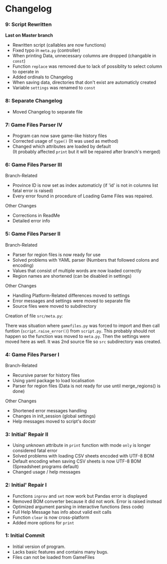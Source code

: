 # Changelog

### 9: Script Rewritten

**Last on Master branch**
- Rewritten script (callables are now functions)
- Fixed typo in `meta.py` (controller)
- When printing Data, unnecessary columns are dropped (changable in `const`)
- Function `replace` was removed due to lack of possiblity to select column to operate in
- Added ordinals to Changelog
- When saving data, directories that don't exist are automaticly created
- Variable `settings` was renamed to `const`



### 8: Separate Changelog

- Moved Changelog to separate file



### 7: Game Files Parser IV

- Program can now save game-like history files
- Corrected usage of `type()` (It was used as method)
- Changed which attributes are loaded by default  
(It probably affected `print` but it will be repaired after branch's merged)



### 6: Game Files Parser III

Branch-Related
- Province ID is now set as index automaticly (if 'id' is not in columns list fatal error is raised)
- Every error found in procedure of Loading Game Files was repaired.

Other Changes
- Corrections in ReadMe
- Detailed error info



### 5: Game Files Parser II

Branch-Related
- Parser for region files is now ready for use
- Solved problems with YAML parser (Numbers that followed colons and encoding)
- Values that consist of multiple words are now loaded correctly
- Region names are shortened (can be disabled in settings)

Other Changes
- Handling Platform-Related differences moved to settings
- Error messages and settings were moved to separate file
- Source files were moved to subdirectory

Creation of file `src/meta.py`:

There was situation where `gamefiles.py` was forced to import and then call funtion (`script.raise_error()`) from `script.py`. This probably should not happen so the function was moved to `meta.py`. Then the settings were moved here as well. It was 2nd source file so `src` subdirectory was created.



### 4: Game Files Parser I

Branch-Related
- Recursive parser for history files
- Using yaml package to load localisation
- Parser for region files (Data is not ready for use until merge_regions() is done)

Other Changes
- Shortened error messages handling
- Changes in init_session (global settings)
- Help messages moved to script's docstr



### 3: Initial' Repair II

- Using unknown attribute in `print` function with mode `only` is longer considered fatal error
- Solved problems with loading CSV sheets encoded with UTF-8 BOM
- Default encoding when saving CSV sheets is now UTF-8 BOM (Spreadsheet programs default)
- Changed usage / help messages



### 2: Initial' Repair I

- Functions `inprov` and `set` now work but Pandas error is displayed
- Removed BOM converter because it did not work. Error is raised instead
- Optimized argument parsing in interactive functions (less code)
- Full Help Message has info about valid exit calls
- Function `clear` is now cross-platform
- Added more options for `print`



### 1: Initial Commit

- Initial version of program.
- Lacks basic features and contains many bugs.
- Files can not be loaded from GameFiles
